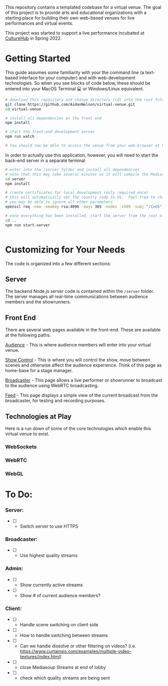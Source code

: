This repository contains a templated codebase for a virtual venue. The goal of this project is to provide arts and educational organizations with a starting place for building their own web-based venues for live performances and virtual events.

This project was started to support a live performance incubated at [CultureHub](https://www.culturehub.org/) in Spring 2022.

# Getting Started

This guide assumes some familiarity with your the command line (a text-based interface for your computer) and with web-development technologies. So when you see blocks of code below, these should be entered into your MacOS Terminal 💻 or Windows/Linux equivalent.

```sh
# download this repository and change directory (cd) into the root folder
git clone https://github.com/AidanNelson/virtual-venue.git
cd virtual-venue

# install all dependencies on the front end
npm install

# start the front-end development server
npm run watch

# You should now be able to access the venue from your web-browser at http://localhost:1234/

```

In order to actually use this application, however, you will need to start the back-end server in a separate terminal

```sh
# enter into the /server folder and install all dependencies
# note that this may take several minutes as it will compile the Mediasoup package
cd server
npm install

# create certificates for local development (only required once)
# this will automatically set the country code to US.  Feel free to change if you like
# you may be able to ignore all other parameters
openssl req -new -newkey rsa:4096 -days 365 -nodes -x509 -subj "/C=US" -keyout certs/key.pem -out certs/cert.pem

# once everything has been installed, start the server from the root of the repository
cd ..
npm run start-server



```

# Customizing for Your Needs

The code is organized into a few different sections:

## Server

The backend Node.js server code is contained within the `/server` folder. The server manages all real-time communications between audience members and the showrunners.

## Front End

There are several web pages available in the front-end. These are available at the following paths.

[Audience](./src/) - This is where audience members will enter into your virtual venue.

[Show Control](./src/show-control/) - This is where you will control the show, move between scenes and otherwise affect the audience experience. Think of this page as home-base for a stage manager.

[Broadcaster](./src/broadcaster/) - This page allows a live performer or showrunner to broadcast to the audience using WebRTC broadcasting.

[Feed](./src/feed/) - This page displays a simple view of the current broadcast from the broadcaster, for testing and recording purposes.

## Technologies at Play

Here is a run down of some of the core technologies which enable this virtual venue to exist.

### WebSockets

### WebRTC

### WebGL

# To Do:

### Server:

- [ ] - Switch server to use HTTPS

### Broadcaster:

- [ ] - Use highest quality streams

### Admin:

- [ ] - Show currently active streams
- [ ] - Show # of current audience members?

### Client:

- [ ] - Handle scene switching on client side
- [ ] - How to handle switching between streams
- [ ] - Can we handle dissolve or other filtering on videos? (i.e. https://www.curtainsjs.com/examples/multiple-video-textures/index.html)
- [ ] - close Mediasoup Streams at end of lobby
- [ ] - check which quality streams are being sent

